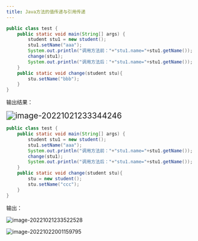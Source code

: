 ```yaml
---
title: Java方法的值传递与引用传递
---
```


```java
public class test {
    public static void main(String[] args) {
        student stu1 = new student();
        stu1.setName("aaa");
        System.out.println("调用方法前："+"stu1.name="+stu1.getName());
        change(stu1);
        System.out.println("调用方法后："+"stu1.name="+stu1.getName());
    }
    public static void change(student stu){
        stu.setName("bbb");
    }
}

```

输出结果：

<img src="http://myblog.over2022.top/image-20221021233344246.png" alt="image-20221021233344246" style="zoom:150%;" />

```java
public class test {
    public static void main(String[] args) {
        student stu1 = new student();
        stu1.setName("aaa");
        System.out.println("调用方法前："+"stu1.name="+stu1.getName());
        change(stu1);
        System.out.println("调用方法后："+"stu1.name="+stu1.getName());
    }
    public static void change(student stu){
        stu = new student();
        stu.setName("ccc");
    }
}
```

输出：

![image-20221021233522528](http://myblog.over2022.top/image-20221021233522528.png)

![image-20221022001159795](http://myblog.over2022.top/image-20221022001159795.png)
